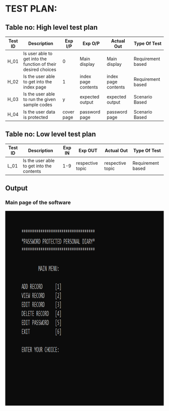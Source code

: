 # TEST PLAN:

## Table no: High level test plan

| **Test ID** | **Description**                                              | **Exp I/P** | **Exp O/P** | **Actual Out** |**Type Of Test**  |    
|-------------|--------------------------------------------------------------|------------|-------------|----------------|------------------|
|  H_01       | Is user able to get into the function of their desired choices | 0 | Main display | Main display | Requirement based |
|  H_02       | Is the user able to get into the index page | 1 | index page contents | index page contents | Requirement based |
|  H_03       | Is the user able to run the given sample codes | y | expected output | expected output | Scenario Based |
|  H_04       | Is the user data is protected | cover page | password page | password page | Scenario Based |      

## Table no: Low level test plan

| **Test ID** | **Description**                                              | **Exp IN** | **Exp OUT** | **Actual Out** |**Type Of Test**  |    
|-------------|--------------------------------------------------------------|------------|-------------|----------------|------------------|
|  L_01       | Is the user able to get into the contents | 1-9 | respective topic | respective topic|Requirement based |


## Output

### Main page of the software
<img src="https://github.com/anitakumarijena/M1_March2022/blob/main/2_Architecture/Behaviour%20diagram/main%20function.PNG" width="1020" height="620">
